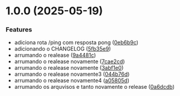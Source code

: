 # 1.0.0 (2025-05-19)


### Features

* adiciona rota /ping com resposta pong ([0eb6b9c](https://github.com/Brabodopedro/new-aws/commit/0eb6b9cabd3558b4c10c1f00443d006e5515c568))
* adicionando o CHANGELOG ([5fb35e9](https://github.com/Brabodopedro/new-aws/commit/5fb35e9fe99bbc5a1254911f8b0f0715501a43de))
* arrumando o realease ([9a4481c](https://github.com/Brabodopedro/new-aws/commit/9a4481cacbaf007afd44bde7ecde5531cb4a2557))
* arrumando o realease novamente ([7cae2cd](https://github.com/Brabodopedro/new-aws/commit/7cae2cd7cccd5f85df9133ce59f3eb64db843377))
* arrumando o realease novamente ([3abf1e0](https://github.com/Brabodopedro/new-aws/commit/3abf1e0f67a0fa3ce32ec3062f7664d04837b75c))
* arrumando o realease novamente3 ([044b76d](https://github.com/Brabodopedro/new-aws/commit/044b76dcca88e005d0f8df07e7fbaba450ce2cec))
* arrumando o realease novamente4 ([a05805d](https://github.com/Brabodopedro/new-aws/commit/a05805d972484ce2c63ffb0b71624122fab38963))
* arrumando os arquvisos e tanto novamente o release ([0a6dcdb](https://github.com/Brabodopedro/new-aws/commit/0a6dcdb9420174ad903291ccf8e324a2ee2c7fe7))
